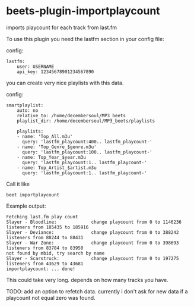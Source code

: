 # beets-plugin-importplaycount


imports playcount for each track from last.fm


To use this plugin you need the lastfm section in your config file:

config:

    lastfm:
        user: USERNAME
        api_key: 12345678901234567890


you can create very nice playlists with this data.

config:

    smartplaylist:
        auto: no
        relative_to: /home/decembersoul/MP3_beets
        playlist_dir: /home/decembersoul/MP3_beets/playlists
        
        playlists:
        - name: 'Top_All.m3u'
          query: 'lastfm_playcount:400.. lastfm_playcount-'
        - name: 'Top_Genre_$genre.m3u'
          query: 'lastfm_playcount:100.. lastfm_playcount-'
        - name: Top_Year_$year.m3u
          query: 'lastfm_playcount:1.. lastfm_playcount-'
        - name: Top_Artist_$artist.m3u
          query: 'lastfm_playcount:1.. lastfm_playcount-'


Call it like

    beet importplaycount
        
Example output:

    Fetching last.fm play count
    Slayer - Bloodline:             change playcount from 0 to 1146236  listeners from 185435 to 185916
    Slayer - Deviance:              change playcount from 0 to 388242   listeners from 88244 to 88431
    Slayer - War Zone:              change playcount from 0 to 398693   listeners from 83784 to 83950
    not found by mbid, try search by name
    Slayer - Scarstruck:            change playcount from 0 to 197275   listeners from 43629 to 43681
    importplaycount: ... done!



This could take very long. depends on how many tracks you have.


TODO:
add an option to refetch data. currently i don't ask for new data if a playcount not equal zero was found.
